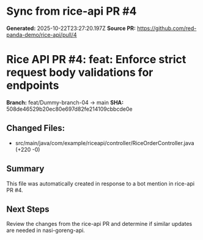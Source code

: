 # Sync from rice-api PR #4

**Generated:** 2025-10-22T23:27:20.197Z
**Source PR:** https://github.com/red-panda-demo/rice-api/pull/4

# Rice API PR #4: feat: Enforce strict request body validations for endpoints

**Branch:** feat/Dummy-branch-04 -> main
**SHA:** 508de46529b20ec80e697d82fe214109cbbcde0e

## Changed Files:
- src/main/java/com/example/riceapi/controller/RiceOrderController.java (+220 -0)


## Summary
This file was automatically created in response to a bot mention in rice-api PR #4.

## Next Steps
Review the changes from the rice-api PR and determine if similar updates are needed in nasi-goreng-api.
